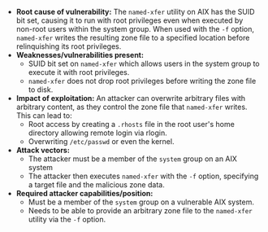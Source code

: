 - **Root cause of vulnerability:** The `named-xfer` utility on AIX has the SUID bit set, causing it to run with root privileges even when executed by non-root users within the system group. When used with the `-f` option, `named-xfer` writes the resulting zone file to a specified location before relinquishing its root privileges.
- **Weaknesses/vulnerabilities present:**
    - SUID bit set on `named-xfer` which allows users in the system group to execute it with root privileges.
    - `named-xfer` does not drop root privileges before writing the zone file to disk.
- **Impact of exploitation:** An attacker can overwrite arbitrary files with arbitrary content, as they control the zone file that `named-xfer` writes. This can lead to:
    - Root access by creating a `.rhosts` file in the root user's home directory allowing remote login via rlogin.
    - Overwriting `/etc/passwd` or even the kernel.
- **Attack vectors:**
    - The attacker must be a member of the `system` group on an AIX system
    - The attacker then executes `named-xfer` with the `-f` option, specifying a target file and the malicious zone data.
- **Required attacker capabilities/position:**
    - Must be a member of the `system` group on a vulnerable AIX system.
    - Needs to be able to provide an arbitrary zone file to the `named-xfer` utility via the `-f` option.